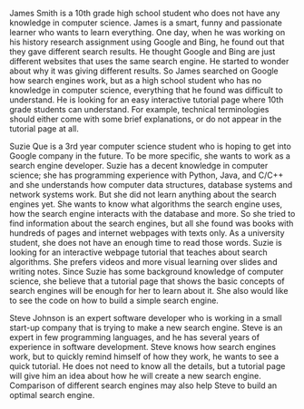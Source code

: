   James Smith is a 10th grade high school student who does not have any knowledge in computer science. James is a smart, funny and passionate learner who wants to learn everything. One day, when he was working on his history research assignment using Google and Bing, he found out that they gave different search results. He thought Google and Bing are just different websites that uses the same search engine. He started to wonder about why it was giving different results. So James searched on Google how search engines work, but as a high school student who has no knowledge in computer science, everything that he found was difficult to understand. He is looking for an easy interactive tutorial page where 10th grade students can understand. For example, technical terminologies should either come with some brief explanations, or do not appear in the tutorial page at all.

  Suzie Que is a 3rd year computer science student who is hoping to get into Google company in the future. To be more specific, she wants to work as a search engine developer. Suzie has a decent knowledge in computer science; she has programming experience with Python, Java, and C/C++ and she understands how computer data structures, database systems and network systems work. But she did not learn anything about the search engines yet. She wants to know what algorithms the search engine uses, how the search engine interacts with the database and more. So she tried to find information about the search engines, but all she found was books with hundreds of pages and internet webpages with texts only. As a university student, she does not have an enough time to read those words. Suzie is looking for an interactive webpage tutorial that teaches about search algorithms. She prefers videos and more visual learning over slides and writing notes. Since Suzie has some background knowledge of computer science, she believe that a tutorial page that shows the basic concepts of search engines will be enough for her to learn about it. She also would like to see the code on how to build a simple search engine.

  Steve Johnson is an expert software developer who is working in a small start-up company that is trying to make a new search engine. Steve is an expert in few programming languages, and he has several years of experience in software development. Steve knows how search engines work, but to quickly remind himself of how they work, he wants to see a quick tutorial. He does not need to know all the details, but a tutorial page will give him an idea about how he will create a new search engine. Comparison of different search engines may also help Steve to build an optimal search engine.

